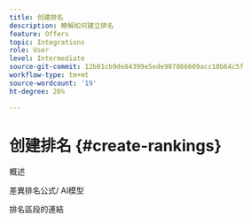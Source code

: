 ```yaml
---
title: 创建排名
description: 瞭解如何建立排名
feature: Offers
topic: Integrations
role: User
level: Intermediate
source-git-commit: 12b01cb9de84399e5ede987866609acc10b64c5f
workflow-type: tm+mt
source-wordcount: '19'
ht-degree: 26%

---
```


# 创建排名 {#create-rankings}

概述

差異排名公式/ AI模型

排名區段的連結